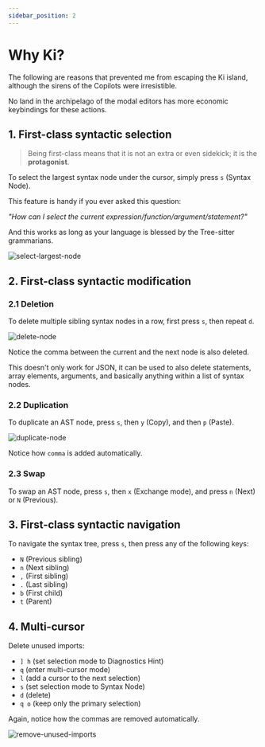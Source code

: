```yaml
---
sidebar_position: 2
---
```


# Why Ki?

The following are reasons that prevented me from escaping the Ki island, although the sirens of the Copilots were irresistible.

No land in the archipelago of the modal editors has more economic keybindings for these actions.

## 1. First-class syntactic selection

> Being first-class means that it is not an extra or even sidekick; it is the **protagonist**.

To select the largest syntax node under the cursor, simply press `s` (Syntax Node).

This feature is handy if you ever asked this question:

_"How can I select the current expression/function/argument/statement?"_

And this works as long as your language is blessed by the Tree-sitter grammarians.

![select-largest-node](https://github.com/user-attachments/assets/1bc1bbf4-d5f2-4233-b2a6-f07f8316fd84)

## 2. First-class syntactic modification

### 2.1 Deletion

To delete multiple sibling syntax nodes in a row, first press `s`, then repeat `d`.

![delete-node](https://github.com/user-attachments/assets/8b2c263d-d05b-4f50-ae1d-ee17914f7c09)

Notice the comma between the current and the next node is also deleted.

This doesn't only work for JSON, it can be used to also delete statements, array elements, arguments, and basically anything within a list of syntax nodes.

### 2.2 Duplication

To duplicate an AST node, press `s`, then `y` (Copy), and then `p` (Paste).

![duplicate-node](https://github.com/user-attachments/assets/c5d67419-1fe9-473b-954b-58912d40109d)

Notice how `comma` is added automatically.

### 2.3 Swap

To swap an AST node, press `s`, then `x` (Exchange mode), and press `n` (Next) or `N` (Previous).

## 3. First-class syntactic navigation

To navigate the syntax tree, press `s`, then press any of the following keys:

- `N` (Previous sibling)
- `n` (Next sibling)
- `,` (First sibling)
- `.` (Last sibling)
- `b` (First child)
- `t` (Parent)

## 4. Multi-cursor

Delete unused imports:

- `] h` (set selection mode to Diagnostics Hint)
- `q` (enter multi-cursor mode)
- `l` (add a cursor to the next selection)
- `s` (set selection mode to Syntax Node)
- `d` (delete)
- `q o` (keep only the primary selection)

Again, notice how the commas are removed automatically.

![remove-unused-imports](https://github.com/user-attachments/assets/1e26cae5-e24d-4010-bebc-c9ee8837293b)
